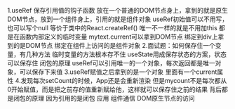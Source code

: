 1.useRef
    保存引用值的钩子函数
        放在一个普通的DOM节点身上，拿到的就是原生DOM节点，放到一个组件身上，引用的就是组件对象
    useRef初始值可以不用写，也可以写个null
    等价于类中的React.createRef()
        唯一不一样的就是不用加this
        都是在函数内部定义的临时变量
    mytext.current可以拿到DOM节点
        绑定到div上拿到的是DOM节点
        绑定在组件上访问的是组件对象
2.面试题：如何保存住一个变量，有几种方法
    临时变量的方法根本存不住
    useState用成保存状态的方案，状态可以保存住 闭包的原理
    useRef可以引用唯一的一个对象，每次返回都是唯一对象，可以保存下来值
3.useRef赋值之后拿到的是一个对象
    里面有一个current属性
4.发现每次setCount的时候，App还是会重新渲染
    但是mycount不是每次都从0开始赋值，而是把之前存的值重新赋给他，这样就可以保存住之前的结果
        背后都是闭包的原理
            因为引用的是闭包
                应用
                    组件通信
                    DOM原生节点的访问